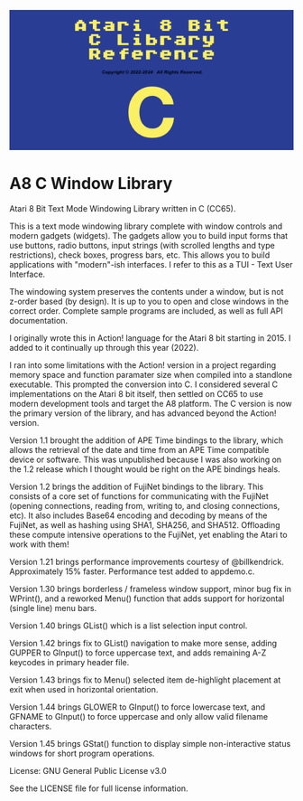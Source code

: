 ![image info](./A8CLibRefBanner.png)

# A8 C Window Library
Atari 8 Bit Text Mode Windowing Library written in C (CC65).

This is a text mode windowing library complete with window controls and modern gadgets (widgets).  The gadgets allow you to build input forms that use buttons, radio buttons, input strings (with scrolled lengths and type restrictions), check boxes, progress bars, etc.  This allows you to build applications with "modern"-ish interfaces.  I refer to this as a TUI - Text User Interface.  

The windowing system preserves the contents under a window, but is not z-order based (by design).  It is up to you to open and close windows in the correct order.  Complete sample programs are included, as well as full API documentation.

I originally wrote this in Action! language for the Atari 8 bit starting in 2015.  I added to it continually up through this year (2022).

I ran into some limitations with the Action! version in a project regarding memory space and function paramater size when compiled into a standlone executable.  This prompted the conversion into C.   I considered several C implementations on the Atari 8 bit itself, then settled on CC65 to use modern development tools and target the A8 platform.  The C version is now the primary version of the library, and has advanced beyond the Action! version.

Version 1.1 brought the addition of APE Time bindings to the library, which allows the retrieval of the date and time from an APE Time compatible device or software.  This was unpublished because I was also working on the 1.2 release which I thought would be right on the APE bindings heals.  

Version 1.2 brings the addition of FujiNet bindings to the library.  This consists of a core set of functions for communicating with the FujiNet (opening connections, reading from, writing to, and closing connections, etc).  It also includes Base64 encoding and decoding by means of the FujiNet, as well as hashing using SHA1, SHA256, and SHA512.  Offloading these compute intensive operations to the FujiNet, yet enabling the Atari to work with them!

Version 1.21 brings performance improvements courtesy of @billkendrick.  Approximately 15% faster.  Performance test added to appdemo.c.

Version 1.30 brings borderless / frameless window support, minor bug fix in WPrint(), and a reworked Menu() function that adds support for horizontal (single line) menu bars.

Version 1.40 brings GList() which is a list selection input control.

Version 1.42 brings fix to GList() navigation to make more sense, adding GUPPER to GInput() to force uppercase text, and adds remaining A-Z keycodes in primary header file.

Version 1.43 brings fix to Menu() selected item de-highlight placement at exit when used in horizontal orientation.

Version 1.44 brings GLOWER to GInput() to force lowercase text, and GFNAME to GInput() to force uppercase and only allow valid filename characters.

Version 1.45 brings GStat() function to display simple non-interactive status windows for short program operations.

License: GNU General Public License v3.0

See the LICENSE file for full license information.
